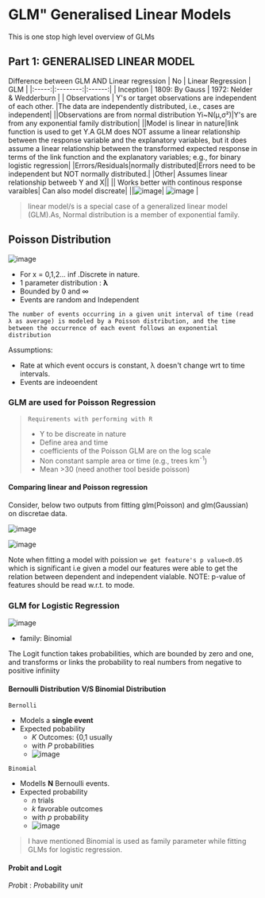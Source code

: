 # GLM" Generalised Linear Models

This is one stop high level overview of GLMs

## Part 1: GENERALISED LINEAR  MODEL

Difference between  GLM AND Linear regression 
| No |  Linear Regression  | GLM |
|:-----:|:--------:|:------:|
| Inception   |  1809: By Gauss  | 1972: Nelder & Wedderburn  |
| Observations   | Y's or target observations are independent of each other. |The data  are independently distributed, i.e., cases are independent|
||Observations are from normal distribution Yi~N(µ,σ²)|Y's are from any exponential family distribution|
||Model is linear in nature|link function is used to get Y.A GLM does NOT assume a linear relationship between the response variable and the explanatory variables, but it does assume a linear relationship between the transformed expected response in terms of the link function and the explanatory variables; e.g., for binary logistic regression|
|Errors/Residuals|normally distributed|Errors need to be independent but NOT normally distributed.|
|Other| Assumes linear relationship betweeb Y and X||
|| Works better with continous response varaibles| Can also model discreate|
||![image](https://user-images.githubusercontent.com/32023419/213543774-67e5fa77-f948-46ab-b840-6af11edff039.png)| ![image](https://user-images.githubusercontent.com/32023419/213536545-d0d014d6-535d-4923-a529-e225d4ba28ed.png) |

> linear model/s is a special case of a generalized linear model (GLM).As, Normal distribution is a member of exponential family.

## Poisson Distribution
![image](https://user-images.githubusercontent.com/32023419/213757298-50bee756-b7b6-460e-a702-9e41dfca379c.png)


* For x = 0,1,2... inf .Discrete in nature.
* 1 parameter distribution : __λ__
* Bounded by 0 and ∞
* Events are random and Independent

`The number of events occurring in a given unit interval of time (read λ as average) is modeled by a Poisson distribution, and the time between the occurrence of each event follows an exponential distribution`

Assumptions:
* Rate at which event occurs is constant, λ doesn't change wrt to time intervals.
* Events are indeoendent 

### GLM are used for Poisson Regression

> `Requirements with performing with R`
> * Y to be discreate in nature
> * Define area and time
> * coefficients of the Poisson GLM are on the log scale
> * Non constant sample area or time (e.g., trees km<sup>-1</sup>)
> * Mean >30 (need another tool beside poisson)

#### Comparing linear and Poisson regression
Consider, below two outputs from fitting glm(Poisson) and glm(Gaussian) on discretae data.

![image](https://user-images.githubusercontent.com/32023419/213831264-0bd40167-5085-47f9-bf51-582ed4515bd5.png)

![image](https://user-images.githubusercontent.com/32023419/213831285-2c934dee-038d-46bc-92be-01d6d2e2c773.png)

Note when fitting a model with poission `we get feature's p value<0.05` which is significant i.e given a model our features were able to get the relation between
dependent and independent vialable. NOTE: p-value of features should be read w.r.t. to mode.

### GLM for Logistic Regression

![image](https://user-images.githubusercontent.com/32023419/213840641-3a1222d6-4c7b-45d3-9f83-fa12513a719b.png)

* family: Binomial

The Logit function takes probabilities, which are bounded by zero and one, and transforms or links the probability to real numbers from negative to positive infiniity 

#### Bernoulli Distribution V/S Binomial Distribution
`Bernolli`
* Models a __single event__
* Expected pobability
  - *K* Outcomes: {0,1 usually
  - with *P* probabilities
  - ![image](https://user-images.githubusercontent.com/32023419/213881749-4a655c0f-144c-4155-8eaf-896836a5ccba.png)

`Binomial`
* Modells __N__ Bernoulli events.
* Expected probability 
  - *n* trials
  - *k* favorable outcomes
  - with *p* probability
  - ![image](https://user-images.githubusercontent.com/32023419/213883341-b6085c16-eb39-4a8d-9275-4ef9b5bfe8d0.png)

> I have mentioned Binomial is used as family parameter while fitting GLMs for logistic regression.


#### Probit and Logit

*Pro*bit : *Pro*bability un*it*

